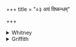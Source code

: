 +++
title = "०३ अयं विष्कन्धम्"

+++

<details><summary>Whitney</summary>

### Translation
3. This one overpowers the *víṣkandha;* this drives off the devourers;  
let this *jan̄giḍá*, possessing all remedies, protect us from distress.

### Notes
The first half-verse we had above as i. 16. 3 **a, b**, with *idám* for  
*ayám.* Ppp. begins this time also with *idam*, has *sāte* (*māte?*) for  
*sahate*, and for **b** reads *ayaṁ rakṣo ’pa bādhate;* it gives  
*viṣkandham* with our text.
</details>

<details><summary>Griffith</summary>

This overcomes Vishkandha, this chases the greedy fiends away: May this our panacea, may Jangida save us from distress.
</details>
